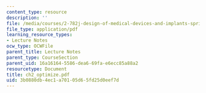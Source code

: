 ```yaml
---
content_type: resource
description: ''
file: /media/courses/2-782j-design-of-medical-devices-and-implants-spring-2006/3b0880db4ec1a70105d65fd25d0eef7d_ch2_optimize.pdf
file_type: application/pdf
learning_resource_types:
- Lecture Notes
ocw_type: OCWFile
parent_title: Lecture Notes
parent_type: CourseSection
parent_uid: 16a16164-5586-dea6-69fa-e6ecc85a88a2
resourcetype: Document
title: ch2_optimize.pdf
uid: 3b0880db-4ec1-a701-05d6-5fd25d0eef7d
---
```

